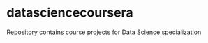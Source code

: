 datasciencecoursera
===================

Repository contains course projects for Data Science specialization 
